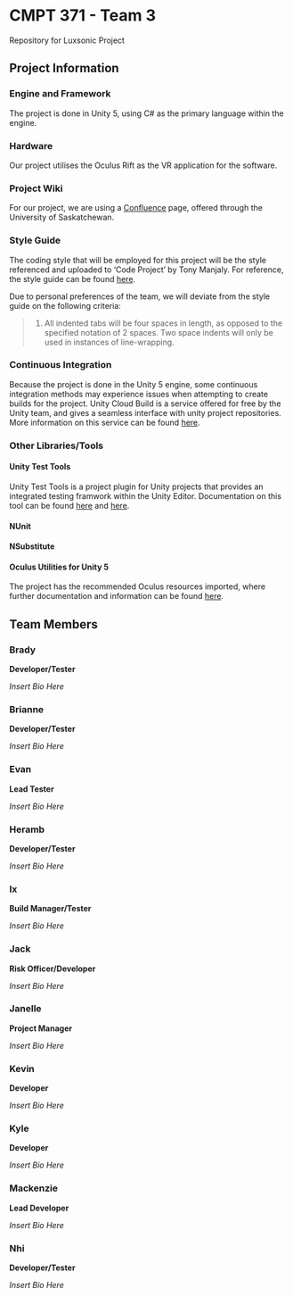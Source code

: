 # CMPT 371 - Team 3
Repository for Luxsonic Project


## Project Information

### Engine and Framework
The project is done in Unity 5, using C# as the primary language within the engine.

### Hardware
Our project utilises the Oculus Rift as the VR application for the software.

### Project Wiki
For our project, we are using a [Confluence](https://wiki.usask.ca/display/C371T3) page, offered through the University of Saskatchewan.

### Style Guide
The coding style that will be employed for this project will be the style referenced and uploaded to ‘Code Project’ by Tony Manjaly.  For reference, the style guide can be found [here](https://www.codeproject.com/Articles/8971/C-Coding-Standards-and-Best-Programming-Practices).

Due to personal preferences of the team, we will deviate from the style guide on the following criteria:

> 1. All indented tabs will be four spaces in length, as opposed to the specified notation of 2 spaces.  Two space indents will only be used in instances of line-wrapping.

### Continuous Integration
Because the project is done in the Unity 5 engine, some continuous integration methods may experience issues when attempting to create builds for the project. Unity Cloud Build is a service offered for free by the Unity team, and gives a seamless interface with unity project repositories. More information on this service can be found [here](https://unity3d.com/learn/tutorials/topics/cloud-build/introduction-unity-cloud-build).

### Other Libraries/Tools

#### Unity Test Tools
Unity Test Tools is a project plugin for Unity projects that provides an integrated testing framwork within the Unity Editor. Documentation on this tool can be found [here](https://unity3d.com/unity/qa/test-tools) and [here](https://bitbucket.org/Unity-Technologies/unitytesttools/wiki/Home).

#### NUnit


#### NSubstitute


#### Oculus Utilities for Unity 5
The project has the recommended Oculus resources imported, where further documentation and information can be found [here](https://developer3.oculus.com/documentation/game-engines/latest/concepts/unity-download/).


## Team Members

### Brady
**Developer/Tester**

_Insert Bio Here_

### Brianne
**Developer/Tester**

_Insert Bio Here_

### Evan
**Lead Tester**

_Insert Bio Here_

### Heramb
**Developer/Tester**

_Insert Bio Here_

### Ix
**Build Manager/Tester**

_Insert Bio Here_

### Jack
**Risk Officer/Developer**

_Insert Bio Here_

### Janelle
**Project Manager**

_Insert Bio Here_

### Kevin
**Developer**

_Insert Bio Here_

### Kyle
**Developer**

_Insert Bio Here_

### Mackenzie
**Lead Developer**

_Insert Bio Here_

### Nhi
**Developer/Tester**

_Insert Bio Here_



